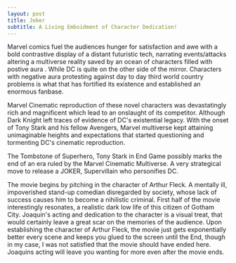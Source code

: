 ```yaml
---
layout: post
title: Joker
subtitle: A Living Emboidment of Character Dedication!
---
```


Marvel comics fuel the audiences hunger for satisfaction and awe with a bold contrastive display of a distant futuristic tech, narrating events/attacks altering a multiverse reality saved by an ocean of characters filled with postive aura . While DC is quite on the other side of the mirror. Characters with negative aura protesting against day to day third world country problems is what that has fortified its existence and established an enormous fanbase.

Marvel Cinematic reproduction of these novel characters was devastatingly rich and magnificent which lead to an onslaught of its competitor. Although Dark Knight left traces of  evidence of DC's existential legacy. With the onset of Tony Stark and his fellow Avengers,  Marvel multiverse kept attaining unimaginable heights and expectations that started questioning and tormenting DC's cinematic reproduction. 

The Tombstone of Superhero, Tony Stark in End Game possibly marks the end of an era ruled by the Marvel Cinematic Multiverse. A very strategical move to release a JOKER, Supervillain who personifies DC. 

The movie begins by pitching in the character of  Arthur Fleck. A mentally ill, impoverished stand-up comedian disregarded by society, whose lack of success causes him to become a nihilistic criminal. First half of the movie interestingly resonates, a realistic dark low life of this citizen of Gotham City. Joaquin's acting and dedication to the character is a visual treat, that would certainly leave a great scar on the memories of the audience. Upon establishing the character of Arthur Fleck, the movie just gets exponentially better every scene and keeps you glued to the screen until the End, though in my case, I was not satisfied that the movie should have ended here. Joaquins acting will leave you wanting for more even after the movie ends.
